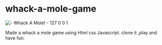 # whack-a-mole-game

![- Whack A Mole! - 127 0 0 1](https://github.com/Muhammad-Abdullah-13/whack-a-mole-game/assets/122008634/380453fc-cbef-437e-894e-2e72bcec09f2)



Made a whack a mole game using Html css Javascript.
clone it ,play and have fun.
